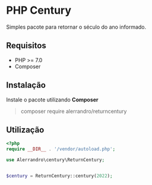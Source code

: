 # PHP Century

Simples pacote para retornar o século do ano informado.

## Requisitos 

- PHP >= 7.0
- Composer

## Instalação
Instale o pacote utilizando **Composer**
> composer require alerrandro/returncentury


## Utilização



```php
<?php
require __DIR__ . '/vendor/autoload.php';

use Alerrandro\century\ReturnCentury;


$century = ReturnCentury::century(2022);
```


